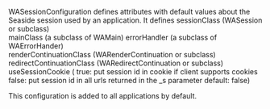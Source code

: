 WASessionConfiguration defines attributes with default values about the Seaside session used by an application. 
It defines 
	sessionClass (WASession or subclass)	
	mainClass   (a subclass of WAMain)
	errorHandler	(a subclass of WAErrorHander)	
	renderContinuationClass (WARenderContinuation or subclass)
	redirectContinuationClass (WARedirectContinuation or subclass)
	useSessionCookie (
		true:
			put session id in cookie if client supports cookies
		false:
			put session id in all urls returned in the _s parameter
		default:
			false)

This configuration is added to all applications by default.
